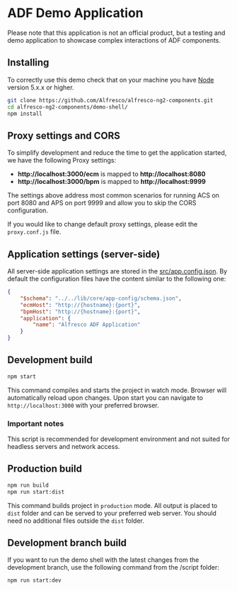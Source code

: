 
# ADF Demo Application

Please note that this application is not an official product, but a testing and demo application to showcase complex interactions of ADF components.

## Installing

To correctly use this demo check that on your machine you have [Node](https://nodejs.org/en/) version 5.x.x or higher.

```sh
git clone https://github.com/Alfresco/alfresco-ng2-components.git
cd alfresco-ng2-components/demo-shell/
npm install
```

## Proxy settings and CORS

To simplify development and reduce the time to get the application started, we have the following Proxy settings:

- **http://localhost:3000/ecm** is mapped to **http://localhost:8080**
- **http://localhost:3000/bpm** is mapped to **http://localhost:9999**

The settings above address most common scenarios for running ACS on port 8080 and APS on port 9999 and allow you to skip the CORS configuration.

If you would like to change default proxy settings, please edit the `proxy.conf.js` file.

## Application settings (server-side)

All server-side application settings are stored in the [src/app.config.json](src/app.config.json). 
By default the configuration files have the content similar to the following one:

```json
{
    "$schema": "../../lib/core/app-config/schema.json",
    "ecmHost": "http://{hostname}:{port}",
    "bpmHost": "http://{hostname}:{port}",
    "application": {
        "name": "Alfresco ADF Application"
    }
}
```

## Development build

```sh
npm start
```

This command compiles and starts the project in watch mode.
Browser will automatically reload upon changes.
Upon start you can navigate to `http://localhost:3000` with your preferred browser.

### Important notes

This script is recommended for development environment and not suited for headless servers and network access.

## Production build

```sh
npm run build
npm run start:dist
```

This command builds project in `production` mode.
All output is placed to `dist` folder and can be served to your preferred web server.
You should need no additional files outside the `dist` folder.

## Development branch build

If you want to run the demo shell with the latest changes from the development branch, use the following command from the /script folder:

```sh
npm run start:dev
```
